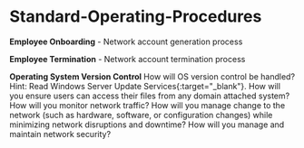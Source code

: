 # Standard-Operating-Procedures


**Employee Onboarding** - Network account generation process

**Employee Termination** - Network account termination process

**Operating System Version Control**
    How will OS version control be handled?
        Hint: Read Windows Server Update Services{:target="_blank"}.
    How will you ensure users can access their files from any domain attached system?
    How will you monitor network traffic?
    How will you manage change to the network (such as hardware, software, or configuration changes) while minimizing network disruptions and downtime?
    How will you manage and maintain network security?
